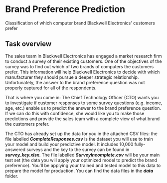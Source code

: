# Brand Preference Prediction

Classification of which computer brand Blackwell Electronics' customers prefer 

## Task overview

The sales team in Blackwell Electronics has engaged a market research firm to conduct a survey of their existing customers. 
One of the objectives of the survey was to find out which of two brands of computers the customers prefer. This information 
will help Blackwell Electronics to decide with which manufacturer they should pursue a deeper strategic relationship. 
Unfortunately, the answer to the brand preference question was not properly captured for all of the respondents.

That is where you come in: The Chief Technology Officer (CTO) wants you to investigate if customer responses to some survey 
questions (e.g. income, age, etc.) enable us to predict the answer to the brand preference question. If we can do this with 
confidence, she would like you to make those predictions and provide the sales team with a complete view of what brand the
customers prefer.

The CTO has already set up the data for you in the attached CSV files: the file labelled ***CompleteResponses.csv*** is the dataset 
you will use to train your model and build your predictive model. It includes 10,000 fully-answered surveys and the key to 
the survey can be found in ***survey_key.xlsx***. The file labelled ***SurveyIncomplete.csv*** will be your main test set 
(the data you will apply your optimized model to predict the brand preference). You'll be applying your trained and 
tested model to this data to prepare the model for production. You can find the data files in the ***data*** folder.
